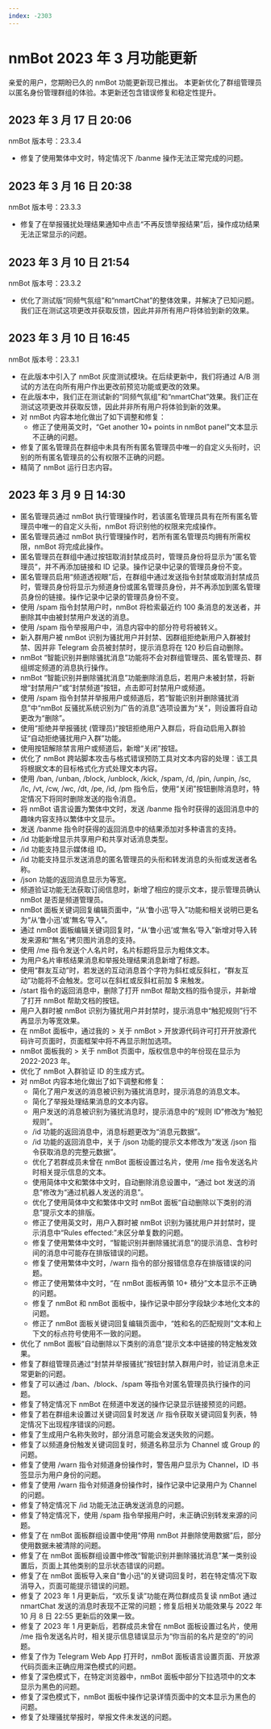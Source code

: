```yaml
---
index: -2303
---
```


# nmBot 2023 年 3 月功能更新

亲爱的用户，您期盼已久的 nmBot 功能更新现已推出。
本更新优化了群组管理员以匿名身份管理群组的体验。本更新还包含错误修复和稳定性提升。

## 2023 年 3 月 17 日 20:06
nmBot 版本号：23.3.4

- 修复了使用繁体中文时，特定情况下 /banme 操作无法正常完成的问题。

## 2023 年 3 月 16 日 20:38
nmBot 版本号：23.3.3

- 修复了在举报骚扰处理结果通知中点击“不再反馈举报结果”后，操作成功结果无法正常显示的问题。

## 2023 年 3 月 10 日 21:54
nmBot 版本号：23.3.2

- 优化了测试版“同频气氛组”和“nmartChat”的整体效果，并解决了已知问题。我们正在测试这项更改并获取反馈，因此并非所有用户将体验到新的效果。

## 2023 年 3 月 10 日 16:45
nmBot 版本号：23.3.1

- 在此版本中引入了 nmBot 灰度测试模块。在后续更新中，我们将通过 A/B 测试的方法在向所有用户作出更改前预览功能或更改的效果。
- 在此版本中，我们正在测试新的“同频气氛组”和“nmartChat”效果。我们正在测试这项更改并获取反馈，因此并非所有用户将体验到新的效果。
- 对 nmBot 内容本地化做出了如下调整和修复：
    - 修正了使用英文时，“Get another 10+ points in nmBot panel”文本显示不正确的问题。
- 修复了匿名管理员在群组中未具有所有匿名管理员中唯一的自定义头衔时，识别的所有匿名管理员的公有权限不正确的问题。
- 精简了 nmBot 运行日志内容。

## 2023 年 3 月 9 日 14:30
- 匿名管理员通过 nmBot 执行管理操作时，若该匿名管理员具有在所有匿名管理员中唯一的自定义头衔，nmBot 将识别他的权限来完成操作。
- 匿名管理员通过 nmBot 执行管理操作时，若所有匿名管理员均拥有所需权限，nmBot 将完成此操作。
- 匿名管理员在群组中通过按钮取消封禁成员时，管理员身份将显示为“匿名管理员”，并不再添加链接和 ID 记录。操作记录中记录的管理员身份不变。
- 匿名管理员启用“频道透视眼”后，在群组中通过发送指令封禁或取消封禁成员时，管理员身份将显示为频道身份或匿名管理员身份，并不再添加到匿名管理员身份的链接。操作记录中记录的管理员身份不变。
- 使用 /spam 指令封禁用户时，nmBot 将检索最近约 100 条消息的发送者，并删除其中由被封禁用户发送的消息。
- 使用 /spam 指令举报用户中，消息内容中的部分符号将被转义。
- 新入群用户被 nmBot 识别为骚扰用户并封禁、因群组拒绝新用户入群被封禁、因并非 Telegram 会员被封禁时，提示消息将在 120 秒后自动删除。
- nmBot “智能识别并删除骚扰消息”功能将不会对群组管理员、匿名管理员、群组绑定频道的消息执行操作。
- nmBot “智能识别并删除骚扰消息”功能删除消息后，若用户未被封禁，将新增“封禁用户”或“封禁频道”按钮，点击即可封禁用户或频道。
- 使用 /spam 指令封禁并举报用户或频道后，若“智能识别并删除骚扰消息”中“nmBot 反骚扰系统识别为广告的消息”选项设置为“关”，则设置将自动更改为“删除”。
- 使用“拒绝并举报骚扰 (管理员)”按钮拒绝用户入群后，将自动启用入群验证“自动拒绝骚扰用户入群”功能。
- 使用按钮解除禁言用户或频道后，新增“关闭”按钮。
- 优化了 nmBot 跨站脚本攻击与格式错误预防工具对文本内容的处理：该工具将根据文本的目标格式化方式处理文本内容。
- 使用 /ban, /unban, /block, /unblock, /kick, /spam, /d, /pin, /unpin, /sc, /lc, /vt, /cw, /wc, /dt, /pe, /id, /pm 指令后，使用“关闭”按钮删除消息时，特定情况下将同时删除发送的指令消息。
- 将 nmBot 语言设置为繁体中文时，发送 /banme 指令时获得的返回消息中的趣味内容支持以繁体中文显示。
- 发送 /banme 指令时获得的返回消息中的结果添加对多种语言的支持。
- /id 功能新增显示共享用户和共享对话消息类型。
- /id 功能支持显示媒体组 ID。
- /id 功能支持显示发送消息的匿名管理员的头衔和转发消息的头衔或发送者名称。
- /json 功能的返回消息显示为等宽。
- 频道验证功能无法获取订阅信息时，新增了相应的提示文本，提示管理员确认 nmBot 是否是频道管理员。
- nmBot 面板关键词回复编辑页面中，“从‘鲁小迅’导入”功能和相关说明已更名为“从‘鲁小迅’或‘無名’导入”。
- 通过 nmBot 面板编辑关键词回复时，“从‘鲁小迅’或‘無名’导入”新增对导入转发来源和“無名”拷贝图片消息的支持。
- 使用 /me 指令发送个人名片时，名片标题将显示为粗体文本。
- 为用户名片审核结果消息和举报处理结果消息新增了标题。
- 使用“群友互动”时，若发送的互动消息首个字符为斜杠或反斜杠，“群友互动”功能将不会触发。您可以在斜杠或反斜杠前加 $ 来触发。
- /start 指令的返回消息中，删除了打开 nmBot 帮助文档的指令提示，并新增了打开 nmBot 帮助文档的按钮。
- 用户入群时被 nmBot 识别为骚扰用户并封禁时，提示消息中“触犯规则”行不再显示为等宽效果。
- 在 nmBot 面板中，通过我的 > 关于 nmBot > 开放源代码许可打开开放源代码许可页面时，页面框架中将不再显示附加选项。
- nmBot 面板我的 > 关于 nmBot 页面中，版权信息中的年份现在显示为 2022-2023 年。
- 优化了 nmBot 入群验证 ID 的生成方式。
- 对 nmBot 内容本地化做出了如下调整和修复：
    - 简化了用户发送的消息被识别为骚扰消息时，提示消息的消息文本。
    - 简化了举报处理结果消息的文本内容。
    - 用户发送的消息被识别为骚扰消息时，提示消息中的“规则 ID”修改为“触犯规则”。
    - /id 功能的返回消息中，消息标题更改为“消息元数据”。
    - /id 功能的返回消息中，关于 /json 功能的提示文本修改为“发送 /json 指令获取消息的完整元数据”。
    - 优化了若群成员未曾在 nmBot 面板设置过名片，使用 /me 指令发送名片时相关提示信息的文本。
    - 使用简体中文和繁体中文时，自动删除消息设置中，“通过 bot 发送的消息”修改为“通过机器人发送的消息”。
    - 优化了使用简体中文和繁体中文时 nmBot 面板“自动删除以下类别的消息”提示文本的排版。
    - 修正了使用英文时，用户入群时被 nmBot 识别为骚扰用户并封禁时，提示消息中“Rules effected:”未区分单复数的问题。
    - 修复了使用繁体中文时，“智能识别并删除骚扰消息”的提示消息、含秒时间的消息中可能存在排版错误的问题。
    - 修复了使用繁体中文时，/warn 指令的部分报错信息存在排版错误的问题。
    - 修正了使用繁体中文时，“在 nmBot 面板再領 10+ 積分”文本显示不正确的问题。
    - 修复了 nmBot 和 nmBot 面板中，操作记录中部分字段缺少本地化文本的问题。
    - 修正了 nmBot 面板关键词回复编辑页面中，“姓和名的匹配规则”文本和上下文的标点符号使用不一致的问题。
- 优化了 nmBot 面板“自动删除以下类别的消息”提示文本中链接的特定触发效果。
- 修复了群组管理员通过“封禁并举报骚扰”按钮封禁入群用户时，验证消息未正常更新的问题。
- 修复了可以通过 /ban、/block、/spam 等指令对匿名管理员执行操作的问题。
- 修复了特定情况下 nmBot 在频道中发送的操作记录显示链接预览的问题。
- 修复了若在群组未设置过关键词回复时发送 /lr 指令获取关键词回复列表，特定情况下出现程序错误的问题。
- 修复了生成用户名称失败时，部分消息可能会发送失败的问题。
- 修复了以频道身份触发关键词回复时，频道名称显示为 Channel 或 Group 的问题。
- 修复了使用 /warn 指令对频道身份操作时，警告用户显示为 Channel，ID 书签显示为用户身份的问题。
- 修复了使用 /warn 指令对频道身份操作时，操作记录中记录用户为 Channel 的问题。
- 修复了特定情况下 /id 功能无法正确发送消息的问题。
- 修复了特定情况下，使用 /spam 指令举报用户时，未正确识别转发来源的问题。
- 修复了在 nmBot 面板群组设置中使用“停用 nmBot 并删除使用数据”后，部分使用数据未被清除的问题。
- 修复了在 nmBot 面板群组设置中修改“智能识别并删除骚扰消息”某一类别设置后，页面上其他类别的显示状态错误的问题。
- 修复了在 nmBot 面板导入来自“鲁小迅”的关键词回复时，若在特定情况下取消导入，页面可能提示错误的问题。
- 修复了 2023 年 1 月更新后，“欢乐复读”功能在两位群成员复读 nmBot 通过 nmartChat 发送的消息时表现不正常的问题；修复后相关功能效果与 2022 年 10 月 8 日 22:55 更新后的效果一致。
- 修复了 2023 年 1 月更新后，若群成员未曾在 nmBot 面板设置过名片，使用 /me 指令发送名片时，相关提示信息错误显示为“你当前的名片是空的”的问题。
- 修复了作为 Telegram Web App 打开时，nmBot 面板语言设置页面、开放源代码页面未正确应用深色模式的问题。
- 修复了深色模式下，在特定浏览器中，nmBot 面板中部分下拉选项中的文本显示为黑色的问题。
- 修复了深色模式下，nmBot 面板中操作记录详情页面中的文本显示为黑色的问题。
- 修复了处理骚扰举报时，举报文件未发送的问题。